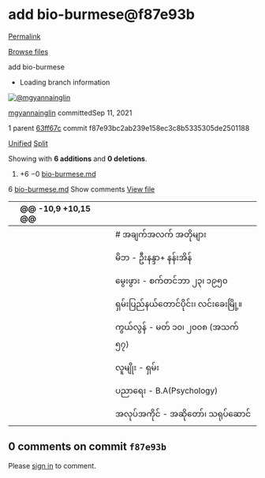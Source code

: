 # add bio-burmese@f87e93b

[Permalink](add-bio-burmese-f87e93b.md)

[Browse files](https://github.com/mgyannainglin/saihteesaing/tree/f87e93bc2ab239e158ec3c8b5335305de2501188)

 add bio-burmese

* Loading branch information

 [![@mgyannainglin](https://avatars.githubusercontent.com/u/61822567?s=40&v=4)](https://github.com/mgyannainglin)

[mgyannainglin](https://github.com/mgyannainglin/saihteesaing/commits?author=mgyannainglin) committedSep 11, 2021

 1 parent [63ff67c](https://github.com/mgyannainglin/saihteesaing/commit/63ff67cfb01ee3e96937f154be797129c738aac8) commit f87e93bc2ab239e158ec3c8b5335305de2501188

 [Unified](https://github.com/mgyannainglin/saihteesaing/commit/f87e93bc2ab239e158ec3c8b5335305de2501188?branch=f87e93bc2ab239e158ec3c8b5335305de2501188&diff=unified) [Split](https://github.com/mgyannainglin/saihteesaing/commit/f87e93bc2ab239e158ec3c8b5335305de2501188?branch=f87e93bc2ab239e158ec3c8b5335305de2501188&diff=split)

 Showing with **6 additions** and **0 deletions**.

1.  +6 −0 [bio-burmese.md](add-bio-burmese-f87e93b.md#diff-02b66e013b47ff76729ecb66224bea9215c417fd0c3157a584a29429293e0da9)

6 [bio-burmese.md](add-bio-burmese-f87e93b.md#diff-02b66e013b47ff76729ecb66224bea9215c417fd0c3157a584a29429293e0da9)  Show comments [View file](https://github.com/mgyannainglin/saihteesaing/blob/f87e93bc2ab239e158ec3c8b5335305de2501188/bio-burmese.md)

|  | @@ -10,9 +10,15 @@ |  |
| :--- | :--- | :--- |
|  |  |  \# အချက်အလက် အတိုများ |
|  |  |  |
|  |  |  မိဘ - ဦးနန္ဒာ+ နန်းအိန် |
|  |  |  |
|  |  |  မွေးဖွား - စက်တင်ဘာ ၂၃၊ ၁၉၅၀ |
|  |  |  |
|  |  |  ရှမ်းပြည်နယ်တောင်ပိုင်း၊ လင်းခေးမြို့။ |
|  |  |  |
|  |  |  ကွယ်လွန် - မတ် ၁၀၊ ၂၀၀၈ \(အသက် ၅၇\) |
|  |  |  |
|  |  |  လူမျိုး - ရှမ်း |
|  |  |  |
|  |  |  ပညာရေး - B.A\(Psychology\) |
|  |  |  |
|  |  |  အလုပ်အကိုင် - အဆိုတော်၊ သရုပ်ဆောင်  |

##  0 comments on commit `f87e93b`

 Please [sign in](https://github.com/login?return_to=https%3A%2F%2Fgithub.com%2Fmgyannainglin%2Fsaihteesaing%2Fcommit%2Ff87e93bc2ab239e158ec3c8b5335305de2501188) to comment.

